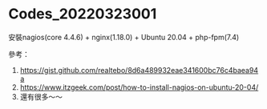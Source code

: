 # Codes_20220323001
安裝nagios(core 4.4.6) + nginx(1.18.0) + Ubuntu 20.04 + php-fpm(7.4)

參考：
1. https://gist.github.com/realtebo/8d6a489932eae341600bc76c4baea94a
2. https://www.itzgeek.com/post/how-to-install-nagios-on-ubuntu-20-04/
3. 還有很多～～

